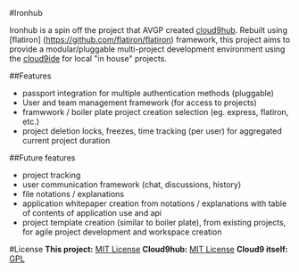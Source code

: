 #Ironhub

Ironhub is a spin off the project that AVGP created [cloud9hub](https://github.com/AVGP/cloud9hub).
Rebuilt using [flatiron] (https://github.com/flatiron/flatiron) framework, this project aims to provide a  modular/pluggable multi-project development environment
using the [cloud9ide](https://github.com/ajaxorg/cloud9) for local "in house" projects.

##Features
* passport integration for multiple authentication methods (pluggable)
* User and team management framework (for access to projects)
* framwwork / boiler plate project creation selection (eg. express, flatiron, etc.)
* project deletion locks, freezes, time tracking (per user) for aggregated current project duration

##Future features
* project tracking
* user communication framework (chat, discussions, history)
* file notations / explanations
* application whitepaper creation from notations / explanations with table of contents of application use and api
* project template creation (similar to boiler plate), from existing projects, for agile project development and workspace creation

#License
**This project:** [MIT License](http://opensource.org/licenses/MIT)
**Cloud9hub:** [MIT License](http://opensource.org/licenses/MIT)
**Cloud9 itself:** [GPL](http://www.gnu.org/licenses/gpl.html)
